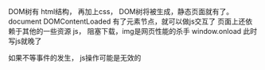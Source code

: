 DOM树有 html结构， 再加上css， DOM树将被生成，静态页面就有了。
document DOMContentLoaded 有了元素节点，就可以做js交互了
页面上还依赖于其他的一些资源 js， 阻塞下载，img是网页性能的杀手
window.onload 此时写js就晚了

如果不等事件的发生， js操作可能是无效的